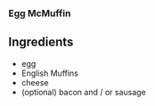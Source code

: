 ### Egg McMuffin

## Ingredients

* egg
* English Muffins
* cheese
* (optional) bacon and / or sausage
